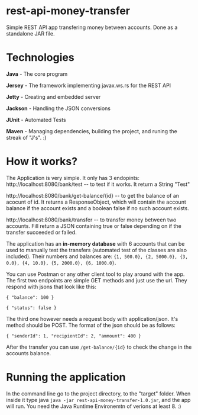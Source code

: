 # rest-api-money-transfer
Simple REST API app transfering money between accounts. Done as a standalone JAR file. 

# Technologies
**Java** - The core program

**Jersey** - The framework implementing javax.ws.rs for the REST API

**Jetty** - Creating and embedded server

**Jackson** - Handling the JSON conversions

**JUnit** - Automated Tests

**Maven** - Managing dependencies, building the project, and runing the streak of "J's". :)

# How it works?

The Application is very simple. It only has 3 endopints:
http://localhost:8080/bank/test -- to test if it works. It return a String "Test"

http://localhost:8080/bank/get-balance/{id} -- to get the balance of an acocunt of id. It returns a ResponseObject, which will contain the account balance if the account exists and a boolean false if no such account exists.

http://localhost:8080/bank/transfer -- to transfer money between two accounts. Fill return a JSON containing true or false depending on if the transfer succeeded or failed.

The application has an **in-memory database** with 6 accounts that can be used to manually test the transfers (automated test of the classes are also included). Their numbers and balances are: `{1, 500.0}, {2, 5000.0}, {3, 0.0}, {4, 10.0}, {5, 2000.0}, {6, 1000.0}`. 

You can use Postman or any other client tool to play around with the app. The first two endpoints are simple GET methods and just use the url. They respond with jsons that look like this:

`{
    "balance": 100
}`

`{
    "status": false
}`

The third one however needs a request body with application/json. It's method should be POST. The format of the json should be as follows:

`{
	"senderId": 1,
	"recipientId": 2,
	"ammount": 400
}`

After the transfer you can use `/get-balance/{id}` to check the change in the accounts balance.

# Running the application
In the command line go to the project directory, to the "target" folder. When inside it type java `java -jar rest-api-money-transfer-1.0.jar`, and the app will run. You need the Java Runtime Environemtn of verions at least 8. :)
